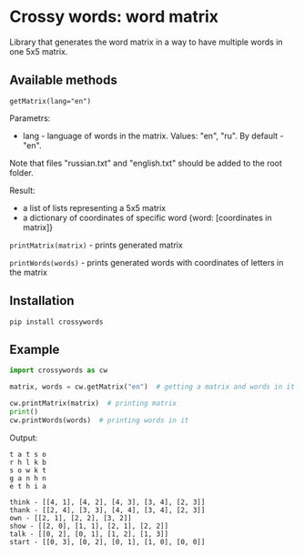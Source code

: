 # Crossy words: word matrix
Library that generates the word matrix in a way to have multiple words in one 5x5 matrix.
## Available methods
`getMatrix(lang="en")`

Parametrs:
- lang - language of words in the matrix. Values: "en", "ru". By default - "en".

Note that files "russian.txt" and "english.txt" should be added to the root folder.

Result:
- a list of lists representing a 5x5 matrix 
- a dictionary of coordinates of specific word {word: [coordinates in matrix]}

`printMatrix(matrix)` - prints generated matrix

`printWords(words)` - prints generated words with coordinates of letters in the matrix

## Installation
`pip install crossywords`

## Example
```python
import crossywords as cw

matrix, words = cw.getMatrix("en")  # getting a matrix and words in it

cw.printMatrix(matrix)  # printing matrix
print()
cw.printWords(words)  # printing words in it
```
Output:
```
t a t s o
r h l k b
s o w k t
g a n h n
e t h i a

think - [[4, 1], [4, 2], [4, 3], [3, 4], [2, 3]]
thank - [[2, 4], [3, 3], [4, 4], [3, 4], [2, 3]]
own - [[2, 1], [2, 2], [3, 2]]
show - [[2, 0], [1, 1], [2, 1], [2, 2]]
talk - [[0, 2], [0, 1], [1, 2], [1, 3]]
start - [[0, 3], [0, 2], [0, 1], [1, 0], [0, 0]]

```
